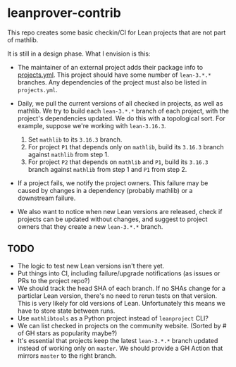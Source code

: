# leanprover-contrib

This repo creates some basic checkin/CI for Lean projects that are not part of mathlib.

It is still in a design phase. What I envision is this:

* The maintainer of an external project adds their package info to [projects.yml](blob/master/projects/projects.yml).
  This project should have some number of `lean-3.*.*` branches.
  Any dependencies of the project must also be listed in `projects.yml`.

* Daily, we pull the current versions of all checked in projects, as well as mathlib.
  We try to build each `lean-3.*.*` branch of each project,
  with the project's dependencies updated.
  We do this with a topological sort. For example, suppose we're working with `lean-3.16.3`.
  1. Set `mathlib` to its `3.16.3` branch.
  2. For project `P1` that depends only on `mathlib`, build its `3.16.3` branch against `mathlib` from step 1.
  3. For project `P2` that depends on `mathlib` and `P1`, build its `3.16.3` branch against `mathlib` from step 1 and `P1` from step 2.

* If a project fails, we notify the project owners.
  This failure may be caused by changes in a dependency (probably mathlib) or a downstream failure.

* We also want to notice when new Lean versions are released,
  check if projects can be updated without changes,
  and suggest to project owners that they create a new `lean-3.*.*` branch.


## TODO

* The logic to test new Lean versions isn't there yet.
* Put things into CI, including failure/upgrade notifications (as issues or PRs to the project repo?)
* We should track the head SHA of each branch. 
  If no SHAs change for a particlar Lean version, there's no need to rerun tests on that version.
  This is very likely for old versions of Lean.
  Unfortunately this means we have to store state between runs.
* Use `mathlibtools` as a Python project instead of `leanproject` CLI?
* We can list checked in projects on the community website. (Sorted by # of GH stars as popularity maybe?)
* It's essential that projects keep the latest `lean-3.*.*` branch updated
  instead of working only on `master`. 
  We should provide a GH Action that mirrors `master` to the right branch.